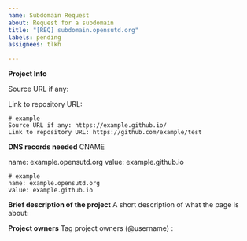 ```yaml
---
name: Subdomain Request
about: Request for a subdomain
title: "[REQ] subdomain.opensutd.org"
labels: pending
assignees: tlkh

---
```


**Project Info**

Source URL if any: 

Link to repository URL: 

```
# example
Source URL if any: https://example.github.io/
Link to repository URL: https://github.com/example/test
```

**DNS records needed**
CNAME

name: example.opensutd.org
value: example.github.io

```
# example
name: example.opensutd.org
value: example.github.io
```

**Brief description of the project**
A short description of what the page is about:



**Project owners**
Tag project owners (@username) :
